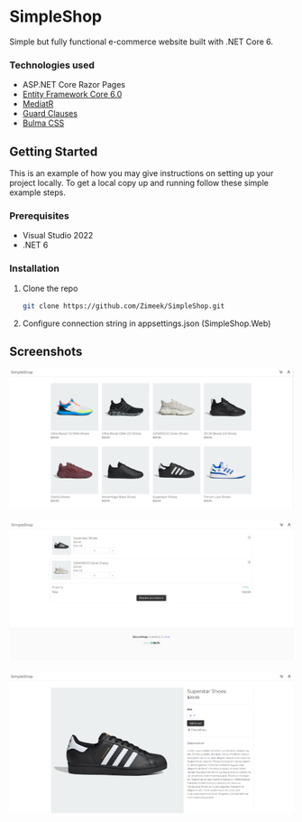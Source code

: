 # SimpleShop
Simple but fully functional e-commerce website built with .NET Core 6.



### Technologies used

* ASP.NET Core Razor Pages
* [Entity Framework Core 6.0](https://github.com/dotnet/efcore)
* [MediatR](https://github.com/jbogard/MediatR)
* [Guard Clauses](https://github.com/ardalis/GuardClauses)
* [Bulma CSS](https://github.com/jgthms/bulma)



<!-- GETTING STARTED -->
## Getting Started

This is an example of how you may give instructions on setting up your project locally.
To get a local copy up and running follow these simple example steps.

### Prerequisites

* Visual Studio 2022
* .NET 6

### Installation

1. Clone the repo
   ```sh
   git clone https://github.com/Zimeek/SimpleShop.git
   ```
2. Configure connection string in appsettings.json (SimpleShop.Web)

## Screenshots
<p align="center">
   <img src="assets/usage1.png" style="margin-bottom: 20px;" />
   <img src="assets/usage2.png" style="margin-bottom: 20px;" />
   <img src="assets/usage3.png"/>
</p>

